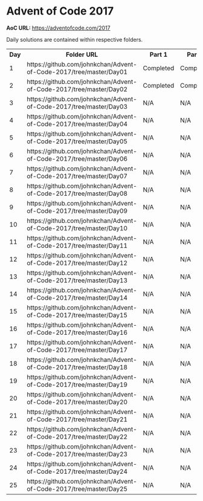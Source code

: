 # Advent of Code 2017

<b>AoC URL: </b> https://adventofcode.com/2017

Daily solutions are contained within respective folders.

<table style="width:100%">
  <tr>
    <th>Day</th>
    <th>Folder URL</th> 
    <th>Part 1</th>
    <th>Part 2</th>
  </tr>
  <tr>
      <td>1</td>
      <td>https://github.com/johnkchan/Advent-of-Code-2017/tree/master/Day01</td>
      <td>Completed</td>
      <td>Completed</td>
  </tr>
  <tr>
      <td>2</td>
      <td>https://github.com/johnkchan/Advent-of-Code-2017/tree/master/Day02</td>
      <td>Completed</td>
      <td>Completed</td>
  </tr>
  <tr>
      <td>3</td>
      <td>https://github.com/johnkchan/Advent-of-Code-2017/tree/master/Day03</td>
      <td>N/A</td>
      <td>N/A</td>
  </tr>
  <tr>
      <td>4</td>
      <td>https://github.com/johnkchan/Advent-of-Code-2017/tree/master/Day04</td>
      <td>N/A</td>
      <td>N/A</td>
  </tr>
  <tr>
      <td>5</td>
      <td>https://github.com/johnkchan/Advent-of-Code-2017/tree/master/Day05</td>
      <td>N/A</td>
      <td>N/A</td>
  </tr>
  <tr>
      <td>6</td>
      <td>https://github.com/johnkchan/Advent-of-Code-2017/tree/master/Day06</td>
      <td>N/A</td>
      <td>N/A</td>
  </tr>
  <tr>
      <td>7</td>
      <td>https://github.com/johnkchan/Advent-of-Code-2017/tree/master/Day07</td>
      <td>N/A</td>
      <td>N/A</td>
  </tr>
  <tr>
      <td>8</td>
      <td>https://github.com/johnkchan/Advent-of-Code-2017/tree/master/Day08</td>
      <td>N/A</td>
      <td>N/A</td>
  </tr>
  <tr>
      <td>9</td>
      <td>https://github.com/johnkchan/Advent-of-Code-2017/tree/master/Day09</td>
      <td>N/A</td>
      <td>N/A</td>
  </tr>
  <tr>
      <td>10</td>
      <td>https://github.com/johnkchan/Advent-of-Code-2017/tree/master/Day10</td> 
      <td>N/A</td>
      <td>N/A</td>
  </tr>
  <tr>
      <td>11</td>
      <td>https://github.com/johnkchan/Advent-of-Code-2017/tree/master/Day11</td> 
      <td>N/A</td>
      <td>N/A</td>
  </tr>
  <tr>
      <td>12</td>
      <td>https://github.com/johnkchan/Advent-of-Code-2017/tree/master/Day12</td> 
      <td>N/A</td>
      <td>N/A</td>
  </tr>
  <tr>
      <td>13</td>
      <td>https://github.com/johnkchan/Advent-of-Code-2017/tree/master/Day13</td> 
      <td>N/A</td>
      <td>N/A</td>
  </tr>
  <tr>
      <td>14</td>
      <td>https://github.com/johnkchan/Advent-of-Code-2017/tree/master/Day14</td> 
      <td>N/A</td>
      <td>N/A</td>
  </tr>
  <tr>
      <td>15</td>
      <td>https://github.com/johnkchan/Advent-of-Code-2017/tree/master/Day15</td> 
      <td>N/A</td>
      <td>N/A</td>
  </tr>
  <tr>
      <td>16</td>
      <td>https://github.com/johnkchan/Advent-of-Code-2017/tree/master/Day16</td> 
      <td>N/A</td>
      <td>N/A</td>
  </tr>
  <tr>
      <td>17</td>
      <td>https://github.com/johnkchan/Advent-of-Code-2017/tree/master/Day17</td> 
      <td>N/A</td>
      <td>N/A</td>
  </tr>
  <tr>
      <td>18</td>
      <td>https://github.com/johnkchan/Advent-of-Code-2017/tree/master/Day18</td> 
      <td>N/A</td>
      <td>N/A</td>
  </tr>
  <tr>
      <td>19</td>
      <td>https://github.com/johnkchan/Advent-of-Code-2017/tree/master/Day19</td> 
      <td>N/A</td>
      <td>N/A</td>
  </tr>
  <tr>
      <td>20</td>
      <td>https://github.com/johnkchan/Advent-of-Code-2017/tree/master/Day20</td> 
      <td>N/A</td>
      <td>N/A</td>
  </tr>
  <tr>
      <td>21</td>
      <td>https://github.com/johnkchan/Advent-of-Code-2017/tree/master/Day21</td> 
      <td>N/A</td>
      <td>N/A</td>
  </tr>
  <tr>
      <td>22</td>
      <td>https://github.com/johnkchan/Advent-of-Code-2017/tree/master/Day22</td> 
      <td>N/A</td>
      <td>N/A</td>
  </tr>
  <tr>
      <td>23</td>
      <td>https://github.com/johnkchan/Advent-of-Code-2017/tree/master/Day23</td> 
      <td>N/A</td>
      <td>N/A</td>
  </tr>
  <tr>
      <td>24</td>
      <td>https://github.com/johnkchan/Advent-of-Code-2017/tree/master/Day24</td> 
      <td>N/A</td>
      <td>N/A</td>
  </tr>
  <tr>
      <td>25</td>
      <td>https://github.com/johnkchan/Advent-of-Code-2017/tree/master/Day25</td> 
      <td>N/A</td>
      <td>N/A</td>
  </tr>
</table>
